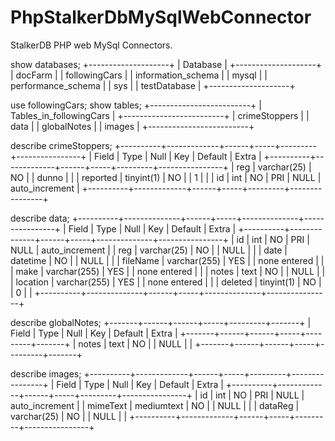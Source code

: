 # PhpStalkerDbMySqlWebConnector
StalkerDB PHP web MySql Connectors.

show databases;
+--------------------+
| Database           |
+--------------------+
| docFarm            |
| followingCars      |
| information_schema |
| mysql              |
| performance_schema |
| sys                |
| testDatabase       |
+--------------------+

use followingCars;
show tables;
+-------------------------+
| Tables_in_followingCars |
+-------------------------+
| crimeStoppers           |
| data                    |
| globalNotes             |
| images                  |
+-------------------------+

describe crimeStoppers;
+----------+-------------+------+-----+---------+----------------+
| Field    | Type        | Null | Key | Default | Extra          |
+----------+-------------+------+-----+---------+----------------+
| reg      | varchar(25) | NO   |     | dunno   |                |
| reported | tinyint(1)  | NO   |     | 1       |                |
| id       | int         | NO   | PRI | NULL    | auto_increment |
+----------+-------------+------+-----+---------+----------------+

describe data;
+----------+--------------+------+-----+--------------+----------------+
| Field    | Type         | Null | Key | Default      | Extra          |
+----------+--------------+------+-----+--------------+----------------+
| id       | int          | NO   | PRI | NULL         | auto_increment |
| reg      | varchar(25)  | NO   |     | NULL         |                |
| date     | datetime     | NO   |     | NULL         |                |
| fileName | varchar(255) | YES  |     | none entered |                |
| make     | varchar(255) | YES  |     | none entered |                |
| notes    | text         | NO   |     | NULL         |                |
| location | varchar(255) | YES  |     | none entered |                |
| deleted  | tinyint(1)   | NO   |     | 0            |                |
+----------+--------------+------+-----+--------------+----------------+

describe globalNotes;
+-------+------+------+-----+---------+-------+
| Field | Type | Null | Key | Default | Extra |
+-------+------+------+-----+---------+-------+
| notes | text | NO   |     | NULL    |       |
+-------+------+------+-----+---------+-------+

describe images;
+----------+-------------+------+-----+---------+----------------+
| Field    | Type        | Null | Key | Default | Extra          |
+----------+-------------+------+-----+---------+----------------+
| id       | int         | NO   | PRI | NULL    | auto_increment |
| mimeText | mediumtext  | NO   |     | NULL    |                |
| dataReg  | varchar(25) | NO   |     | NULL    |                |
+----------+-------------+------+-----+---------+----------------+
